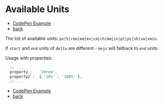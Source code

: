 # Available Units

- [CodePen Example](http://codepen.io/sol0mka/pen/JKWRYW?editors=0010)
- [back](/api/readme.md)


The list of available units: `px|%|rem|em|ex|cm|ch|mm|in|pt|pc|vh|vw|vmin`.  

If `start` and `end` units of `delta` are different - `mojs` will fallback to `end` units.

Usage with properties:

```javascript
  // ...
  property :   '20rem',
  property2 :  { '10%' : '100%' },
  // ...

```

- [CodePen Example](http://codepen.io/sol0mka/pen/JKWRYW?editors=0010)
- [back](/api/readme.md)